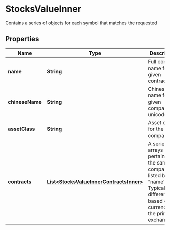 

# StocksValueInner

Contains a series of objects for each symbol that matches the requested

## Properties

| Name | Type | Description | Notes |
|------------ | ------------- | ------------- | -------------|
|**name** | **String** | Full company name for the given contract. |  [optional] |
|**chineseName** | **String** | Chinese name for the given company as unicode. |  [optional] |
|**assetClass** | **String** | Asset class for the given company. |  [optional] |
|**contracts** | [**List&lt;StocksValueInnerContractsInner&gt;**](StocksValueInnerContractsInner.md) | A series of arrays pertaining to the same company listed by “name”. Typically differentiated based on currency of the primary exchange.  |  [optional] |



